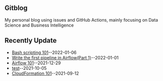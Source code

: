 ## Gitblog
My personal blog using issues and GitHub Actions, mainly focusing on Data Science and Business Intelligence
## Recently Update
- [Bash scripting 101](https://github.com/jacquiwuc/jacquiwu-blog/issues/8)--2022-01-06
- [Write the first pipeline in Airflow(Part 1)](https://github.com/jacquiwuc/jacquiwu-blog/issues/7)--2022-01-01
- [Airflow 101](https://github.com/jacquiwuc/jacquiwu-blog/issues/6)--2021-12-29
- [test](https://github.com/jacquiwuc/jacquiwu-blog/issues/5)--2021-10-05
- [CloudFormation 101](https://github.com/jacquiwuc/jacquiwu-blog/issues/2)--2021-09-12
